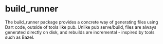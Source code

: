 # build_runner

The build_runner package provides a concrete way of generating files using Dart code, outside of tools like pub. Unlike pub serve/build, files are always generated directly on disk, and rebuilds are incremental - inspired by tools such as Bazel.
